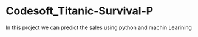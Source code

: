 # Codesoft_Titanic-Survival-P
In this project we can predict the sales using python and machin Learining
